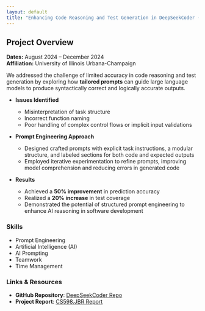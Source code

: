 ```yaml
---
layout: default
title: "Enhancing Code Reasoning and Test Generation in DeepSeekCoder (Python)"
---
```


## Project Overview
**Dates:** August 2024 – December 2024  
**Affiliation:** University of Illinois Urbana-Champaign

We addressed the challenge of limited accuracy in code reasoning and test generation by exploring how **tailored prompts** can guide large language models to produce syntactically correct and logically accurate outputs.

- **Issues Identified**
    - Misinterpretation of task structure
    - Incorrect function naming
    - Poor handling of complex control flows or implicit input validations

- **Prompt Engineering Approach**
    - Designed crafted prompts with explicit task instructions, a modular structure, and labeled sections for both code and expected outputs
    - Employed iterative experimentation to refine prompts, improving model comprehension and reducing errors in generated code

- **Results**
    - Achieved a **50% improvement** in prediction accuracy
    - Realized a **20% increase** in test coverage
    - Demonstrated the potential of structured prompt engineering to enhance AI reasoning in software development

### Skills
- Prompt Engineering
- Artificial Intelligence (AI)
- AI Prompting
- Teamwork
- Time Management

### Links & Resources
- **GitHub Repository**: [DeepSeekCoder Repo](https://github.com/YuxuanMa-sys/CS598JBR-Team-16)
- **Project Report**: [CS598.JBR Report](../assets/deepseekcoder_report.pdf)

